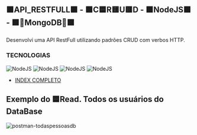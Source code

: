 ## 🟪API_RESTFULL🟪 - 🟩C🟦R🟨U🟥D - 🟩NodeJS🟩 - 🟩🎲MongoDB🎲🟩
 Desenvolvi uma API RestFull utilizando padrões CRUD com verbos HTTP.
 
### TECNOLOGIAS
 <div style="display: inline-block">
   <img align="center" alt="NodeJS" src="https://img.shields.io/badge/Visual_Studio-5C2D91?style=for-the-badge&logo=visual%20studio&logoColor=white"/>
   <img align="center" alt="NodeJS" src="https://img.shields.io/badge/Node.js-43853D?style=for-the-badge&logo=node.js&logoColor=white"/>
   <img align="center" alt="NodeJS" src="https://img.shields.io/badge/GIT-E44C30?style=for-the-badge&logo=git&logoColor=white"/>
   <img align="center" alt="NodeJS" src="https://img.shields.io/badge/MongoDB-4EA94B?style=for-the-badge&logo=mongodb&logoColor=white"/>
 </div><br>

- [INDEX COMPLETO](https://github.com/FelipePinheiroRegina/API_RESTful-NodeJS-MongoDB/blob/main/index.js)
 
 Exemplo do 🟦Read. Todos os usuários do DataBase
 ---
![postman-todaspessoasdb](https://github.com/FelipePinheiroRegina/API_RESTful-NodeJS-MongoDB/assets/113048688/8ea7c0ba-db54-4e6a-9815-0022d594345b)




